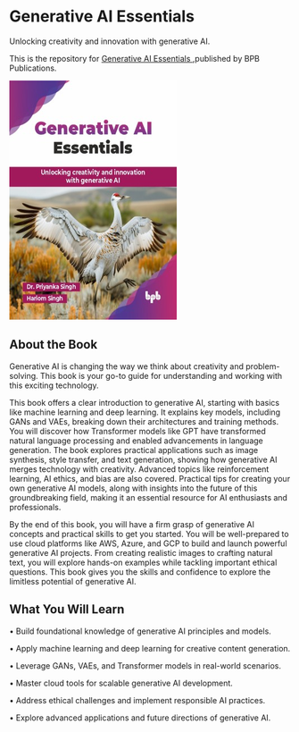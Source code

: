 # Generative AI Essentials

Unlocking creativity and innovation with generative AI.

This is the repository for [Generative AI Essentials
](https://bpbonline.com/products/generative-ai-essentials?variant=44336952606920),published by BPB Publications.

<img src="9789365897074.jpg">

## About the Book
Generative AI is changing the way we think about creativity and problem-solving. This book is your go-to guide for understanding and working with this exciting technology. 

This book offers a clear introduction to generative AI, starting with basics like machine learning and deep learning. It explains key models, including GANs and VAEs, breaking down their architectures and training methods. You will discover how Transformer models like GPT have transformed natural language processing and enabled advancements in language generation. The book explores practical applications such as image synthesis, style transfer, and text generation, showing how generative AI merges technology with creativity. Advanced topics like reinforcement learning, AI ethics, and bias are also covered. Practical tips for creating your own generative AI models, along with insights into the future of this groundbreaking field, making it an essential resource for AI enthusiasts and professionals.

By the end of this book, you will have a firm grasp of generative AI concepts and practical skills to get you started. You will be well-prepared to use cloud platforms like AWS, Azure, and GCP to build and launch powerful generative AI projects. From creating realistic images to crafting natural text, you will explore hands-on examples while tackling important ethical questions. This book gives you the skills and confidence to explore the limitless potential of generative AI.

## What You Will Learn
• Build foundational knowledge of generative AI principles and models.

• Apply machine learning and deep learning for creative content generation.

• Leverage GANs, VAEs, and Transformer models in real-world scenarios.

• Master cloud tools for scalable generative AI development.

• Address ethical challenges and implement responsible AI practices.

• Explore advanced applications and future directions of generative AI.

